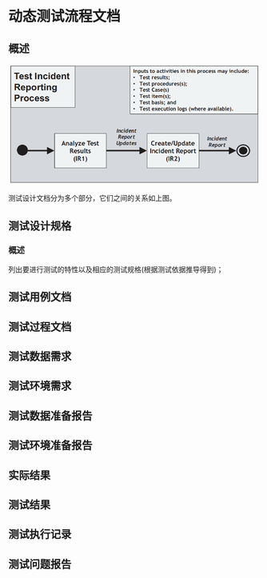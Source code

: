 # 动态测试流程文档

## 概述

![&#x6D4B;&#x8BD5;&#x8BBE;&#x8BA1;&#x4E0E;&#x5B9E;&#x73B0;&#x4E2D;&#x7684;&#x6587;&#x6863;&#x5C42;&#x6B21;&#x5173;&#x7CFB;](../../../../.gitbook/assets/image%20%2898%29.png)

测试设计文档分为多个部分，它们之间的关系如上图。

## 测试设计规格

### 概述

列出要进行测试的特性以及相应的测试规格\(根据测试依据推导得到\)；

## 测试用例文档

## 测试过程文档

## 测试数据需求

## 测试环境需求

## 测试数据准备报告

## 测试环境准备报告

## 实际结果

## 测试结果

## 测试执行记录

## 测试问题报告


